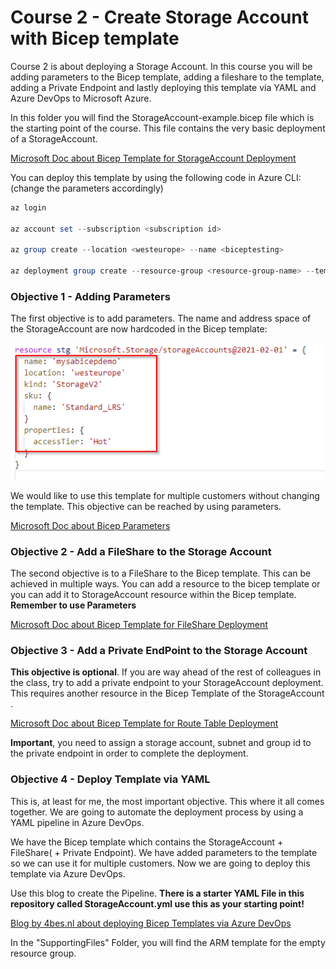 # Course 2 - Create Storage Account with Bicep template

Course 2 is about deploying a Storage Account. In this course you will be adding parameters to the Bicep template, adding a fileshare to the template, adding a Private Endpoint and lastly deploying this template via YAML and Azure DevOps to Microsoft Azure.

In this folder you will find the StorageAccount-example.bicep file which is the starting point of the course. This file contains the very basic deployment of a StorageAccount.

[Microsoft Doc about Bicep Template for StorageAccount Deployment](https://docs.microsoft.com/en-us/azure/templates/microsoft.storage/storageaccounts?tabs=bicep)

You can deploy this template by using the following code in Azure CLI: (change the parameters accordingly)

````Powershell
az login

az account set --subscription <subscription id>

az group create --location <westeurope> --name <biceptesting>

az deployment group create --resource-group <resource-group-name> --template-file <path-to-template> --parameters <parameters>
````

### Objective 1 - Adding Parameters

The first objective is to add parameters. The name and address space of the StorageAccount are now hardcoded in the Bicep template:

![Hardcoded Parameters](https://github.com/Ruthhl3ss/AzureDevOpsCourse/blob/main/Images/StorageAccounthardcodedparameters.png)

We would like to use this template for multiple customers without changing the template. This objective can be reached by using parameters.

[Microsoft Doc about Bicep Parameters](https://docs.microsoft.com/en-us/azure/azure-resource-manager/bicep/parameters)


### Objective 2 - Add a FileShare to the Storage Account

The second objective is to a FileShare to the Bicep template. This can be achieved in multiple ways. You can add a resource to the bicep template or you can add it to StorageAccount resource within the Bicep template. **Remember to use Parameters**

[Microsoft Doc about Bicep Template for FileShare Deployment](https://docs.microsoft.com/en-us/azure/templates/microsoft.storage/storageaccounts/fileservices/shares?tabs=bicep)


### Objective 3 - Add a Private EndPoint to the Storage Account

**This objective is optional**. If you are way ahead of the rest of colleagues in the class, try to add a private endpoint to your StorageAccount deployment. This requires another resource in the Bicep Template of the StorageAccount . 

[Microsoft Doc about Bicep Template for Route Table Deployment](https://docs.microsoft.com/en-us/azure/templates/microsoft.network/routetables?tabs=bicep)

**Important**, you need to assign a storage account, subnet and group id to the private endpoint in order to complete the deployment.


### Objective 4 - Deploy Template via YAML

This is, at least for me, the most important objective. This where it all comes together. We are going to automate the deployment process by using a YAML pipeline in Azure DevOps.

We have the Bicep template which contains the StorageAccount + FileShare( + Private Endpoint). We have added parameters to the template so we can use it for multiple customers. Now we are going to deploy this template via Azure DevOps.

Use this blog to create the Pipeline. **There is a starter YAML File in this repository called StorageAccount.yml use this as your starting point!**


[Blog by 4bes.nl about deploying Bicep Templates via Azure DevOps](https://4bes.nl/2021/04/18/step-by-step-deploy-bicep-with-azure-devops-pipelines/)

In the "SupportingFiles" Folder, you will find the ARM template for the empty resource group.